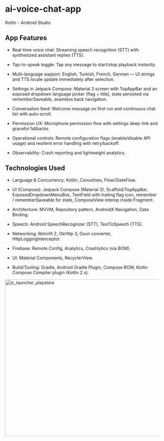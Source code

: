 # ai-voice-chat-app
Kotlin - Android Studio


## App Features

- Real-time voice chat: Streaming speech recognition (STT) with synthesized assistant replies (TTS).

- Tap-to-speak toggle: Tap any message to start/stop playback instantly.

- Multi-language support: English, Turkish, French, German — UI strings and TTS locale update immediately after selection.

- Settings in Jetpack Compose: Material 3 screen with TopAppBar and an exposed dropdown language picker (flag + title), state persisted via rememberSaveable, seamless back navigation.

- Conversation feed: Welcome message on first run and continuous chat list with auto-scroll.

- Permission UX: Microphone permission flow with settings deep-link and graceful fallbacks.

- Operational controls: Remote configuration flags (enable/disable API usage) and resilient error handling with retry/backoff.

- Observability: Crash reporting and lightweight analytics.


## Technologies Used

- Language & Concurrency: Kotlin, Coroutines, Flow/StateFlow.

- UI (Compose): Jetpack Compose (Material 3), Scaffold/TopAppBar, ExposedDropdownMenuBox, TextField with trailing flag icon, remember / rememberSaveable for state, ComposeView interop inside Fragment.

- Architecture: MVVM, Repository pattern, AndroidX Navigation, Data Binding.

- Speech: Android SpeechRecognizer (STT), TextToSpeech (TTS).

- Networking: Retrofit 2, OkHttp 3, Gson converter, HttpLoggingInterceptor.

- Firebase: Remote Config, Analytics, Crashlytics (via BOM).

- UI: Material Components, RecyclerView.

- Build/Tooling: Gradle, Android Gradle Plugin, Compose BOM, Kotlin Compose Compiler plugin (Kotlin 2.x).



<img width="512" height="512" alt="ic_launcher_playstore" src="https://github.com/user-attachments/assets/de7d5bc7-9236-4613-8ddf-0b93e3b29e0b" />
